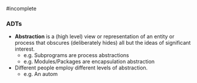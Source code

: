 #incomplete 
### ADTs
- **Abstraction** is a (high level) view or representation of an entity or process that obscures (deliberately hides) all but the ideas of significant interest.
	- e.g. Subprograms are process abstractions
	- e.g. Modules/Packages are encapsulation abstraction
- Different people employ different levels of abstraction.
	- e.g. An autom